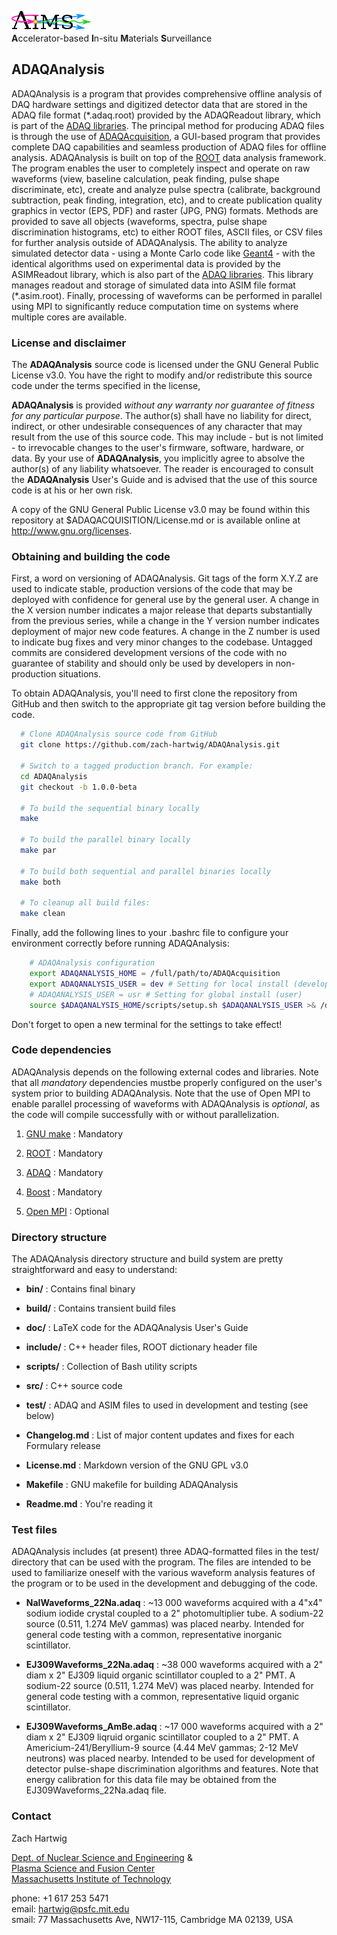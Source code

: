 ![AIMS Logo](doc/figures/AIMSLogo_BoldPastelColors.png "Accelerator-based In-situ Materials Surveillance")  
**A**ccelerator-based **I**n-situ **M**aterials **S**urveillance


## ADAQAnalysis ##

ADAQAnalysis is a program that provides comprehensive offline analysis
of DAQ hardware settings and digitized detector data that are stored
in the ADAQ file format (\*.adaq.root) provided by the ADAQReadout
library, which is part of the [ADAQ
libraries](https://github.com/zach-hartwig/ADAQ). The principal method
for producing ADAQ files is through the use of
[ADAQAcquisition](http://github.com/zach-hartwig/ADAQAcquisition), a
GUI-based program that provides complete DAQ capabilities and seamless
production of ADAQ files for offline analysis. ADAQAnalysis is built
on top of the [ROOT](http://root.cern.ch/drupal/) data analysis
framework. The program enables the user to completely inspect and
operate on raw waveforms (view, baseline calculation, peak finding,
pulse shape discriminate, etc), create and analyze pulse spectra
(calibrate, background subtraction, peak finding, integration, etc),
and to create publication quality graphics in vector (EPS, PDF) and
raster (JPG, PNG) formats. Methods are provided to save all objects
(waveforms, spectra, pulse shape discrimination histograms, etc) to
either ROOT files, ASCII files, or CSV files for further analysis
outside of ADAQAnalysis. The ability to analyze simulated detector
data - using a Monte Carlo code like [Geant4](http://geant4.cern.ch/) -
with the identical algorithms used on experimental data is provided by
the ASIMReadout library, which is also part of the [ADAQ
libraries](https://github.com/zach-hartwig/ADAQ). This library manages
readout and storage of simulated data into ASIM file format
(\*.asim.root). Finally, processing of waveforms can be performed in
parallel using MPI to significantly reduce computation time on systems
where multiple cores are available.



### License and disclaimer ###

The **ADAQAnalysis** source code is licensed under the GNU General
Public License v3.0.  You have the right to modify and/or redistribute
this source code under the terms specified in the license,

**ADAQAnalysis** is provided *without any warranty nor guarantee of
fitness for any particular purpose*. The author(s) shall have no
liability for direct, indirect, or other undesirable consequences of
any character that may result from the use of this source code. This
may include - but is not limited - to irrevocable changes to the
user's firmware, software, hardware, or data. By your use of
**ADAQAnalysis**, you implicitly agree to absolve the author(s) of
any liability whatsoever. The reader is encouraged to consult the
**ADAQAnalysis** User's Guide and is advised that the use of this
source code is at his or her own risk.

A copy of the GNU General Public License v3.0 may be found within this
repository at $ADAQACQUISITION/License.md or is available online at
http://www.gnu.org/licenses.


### Obtaining and building the code  ###

First, a word on versioning of ADAQAnalysis. Git tags of the form
X.Y.Z are used to indicate stable, production versions of the code
that may be deployed with confidence for general use by the general
user. A change in the X version number indicates a major release that
departs substantially from the previous series, while a change in the
Y version number indicates deployment of major new code features. A
change in the Z number is used to indicate bug fixes and very minor
changes to the codebase. Untagged commits are considered development
versions of the code with no guarantee of stability and should only be
used by developers in non-production situations.

To obtain ADAQAnalysis, you'll need to first clone the repository from
GitHub and then switch to the appropriate git tag version before
building the code.

```bash
  # Clone ADAQAnalysis source code from GitHub
  git clone https://github.com/zach-hartwig/ADAQAnalysis.git

  # Switch to a tagged production branch. For example:
  cd ADAQAnalysis
  git checkout -b 1.0.0-beta
  
  # To build the sequential binary locally
  make  

  # To build the parallel binary locally
  make par

  # To build both sequential and parallel binaries locally
  make both

  # To cleanup all build files:  
  make clean  
```

Finally, add the following lines to your .bashrc file to configure
your environment correctly before running ADAQAnalysis:

```bash 
    # ADAQAnalysis configuration
    export ADAQANALYSIS_HOME = /full/path/to/ADAQAcquisition
    export ADAQANALYSIS_USER = dev # Setting for local install (developer)
    # ADAQANALYSIS_USER = usr # Setting for global install (user)
    source $ADAQANALYSIS_HOME/scripts/setup.sh $ADAQANALYSIS_USER >& /dev/null
```
Don't forget to open a new terminal for the settings to take effect!


### Code dependencies ###

ADAQAnalysis depends on the following external codes and
libraries. Note that all *mandatory* dependencies mustbe properly
configured on the user's system prior to building ADAQAnalysis. Note
that the use of Open MPI to enable parallel processing of waveforms
with ADAQAnalysis is *optional*, as the code will compile successfully
with or without parallelization.

1. [GNU make](http://www.gnu.org/software/make/) : Mandatory

2. [ROOT](http://root.cern.ch/drupal/) : Mandatory

3. [ADAQ](http://github.com/zach-hartwig/ADAQ) : Mandatory

4. [Boost](http://www.boost.org/) : Mandatory

5. [Open MPI](http://www.open-mpi.org/) : Optional


### Directory structure ###

The ADAQAnalysis directory structure and build system are pretty
straightforward and easy to understand:

  - **bin/**       : Contains final binary

  - **build/**     : Contains transient build files

  - **doc/**       : LaTeX code for the ADAQAnalysis User's Guide

  - **include/**   : C++ header files, ROOT dictionary header file

  - **scripts/**   : Collection of Bash utility scripts

  - **src/**       : C++ source code 
  
  - **test/**      : ADAQ and ASIM files to used in development and testing (see below)

  - **Changelog.md** : List of major content updates and fixes for each Formulary release
  
  - **License.md**   : Markdown version of the GNU GPL v3.0 
  
  - **Makefile**     : GNU makefile for building ADAQAnalysis

  - **Readme.md**  : You're reading it


### Test files ###

ADAQAnalysis includes (at present) three ADAQ-formatted files in the
test/ directory that can be used with the program. The files are
intended to be used to familiarize oneself with the various waveform
analysis features of the program or to be used in the development and
debugging of the code.

- **NaIWaveforms_22Na.adaq** : ~13 000 waveforms acquired with a 4"x4"
    sodium iodide crystal coupled to a 2" photomultiplier tube. A
    sodium-22 source (0.511, 1.274 MeV gammas) was placed
    nearby. Intended for general code testing with a common,
    representative inorganic scintillator.

- **EJ309Waveforms_22Na.adaq** : ~38 000 waveforms acquired with a 2"
    diam x 2" EJ309 liquid organic scintillator coupled to a 2" PMT. A
    sodium-22 source (0.511, 1.274 MeV) was placed nearby.  Intended
    for general code testing with a common, representative liquid
    organic scintillator.

- **EJ309Waveforms_AmBe.adaq** : ~17 000 waveforms acquired with a 2"
    diam x 2" EJ309 liqruid organic scintillator coupled to a 2"
    PMT. A Americium-241/Beryllium-9 source (4.44 MeV gammas; 2-12 MeV
    neutrons) was placed nearby. Intended to be used for development
    of detector pulse-shape discrimination algorithms and features.
    Note that energy calibration for this data file may be obtained
    from the EJ309Waveforms_22Na.adaq file.

### Contact ###

Zach Hartwig

[Dept. of Nuclear Science and
Engineering](http://web.mit.edu/nse/http://web.mit.edu/nse/) &  
[Plasma Science and Fusion Center](http://www.psfc.mit.edu)  
[Massachusetts Institute of Technology](http://mit.edu)  

phone: +1 617 253 5471  
email: [hartwig@psfc.mit.edu](mailto:hartwig@psfc.mit.edu)  
smail: 77 Massachusetts Ave, NW17-115, Cambridge MA 02139, USA
